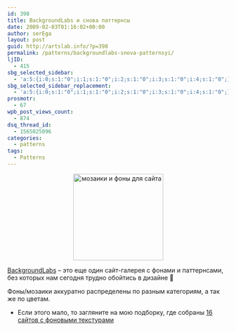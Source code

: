 ```yaml
---
id: 398
title: BackgroundLabs и снова паттернсы
date: 2009-02-03T01:16:02+00:00
author: serEga
layout: post
guid: http://artslab.info/?p=398
permalink: /patterns/backgroundlabs-snova-patternsyi/
ljID:
  - 415
sbg_selected_sidebar:
  - 'a:5:{i:0;s:1:"0";i:1;s:1:"0";i:2;s:1:"0";i:3;s:1:"0";i:4;s:1:"0";}'
sbg_selected_sidebar_replacement:
  - 'a:5:{i:0;s:1:"0";i:1;s:1:"0";i:2;s:1:"0";i:3;s:1:"0";i:4;s:1:"0";}'
prosmotr:
  - 67
wpb_post_views_count:
  - 874
dsq_thread_id:
  - 1565025096
categories:
  - patterns
tags:
  - Patterns
---
```

<center>
  <a href="http://googledrive.com/host/0B9lHVSSSdxdxd0hjdUdmRzY3Tjg/moziki_dlya_saita_bg.jpg"><img src="http://googledrive.com/host/0B9lHVSSSdxdxd0hjdUdmRzY3Tjg/moziki_dlya_saita_bg.jpg" alt="мозаики и фоны для сайта" title="moziki_dlya_saita_bg" width="205" height="197" class="aligncenter size-full wp-image-5744" /></a>
</center>



<a href="http://www.backgroundlabs.com/" target="_blank">BackgroundLabs</a> &#8211; это еще один сайт-галерея с фонами и паттернсами, без которых нам сегодня трудно обойтись в дизайне 🙂

Фоны/мозаики аккуратно распределены по разным категориям, а так же по цветам.

+ Если этого мало, то загляните на мою подборку, где собраны [16 cайтов с фоновыми текстурами](http://artslab.info/?p=311)